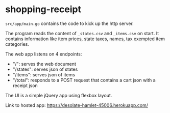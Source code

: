 # shopping-receipt

  `src/app/main.go` contains the code to kick up the http server.  

  The program reads the content of `_states.csv` and `_items.csv` on start. It contains information like item prices, state taxes, names, tax exempted item categories.

  The web app listens on 4 endpoints:
  - "/": serves the web document
  - "/states": serves json of states
  - "/items": serves json of items
  - "/total": responds to a POST request that contains a cart json with a receipt json

  The UI is a simple jQuery app using flexbox layout.

  Link to hosted app: https://desolate-hamlet-45006.herokuapp.com/
